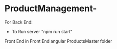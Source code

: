 # ProductManagement-
For Back End: 
- To Run server "npm run start"

Front End in Front End angular ProductsMaster folder
